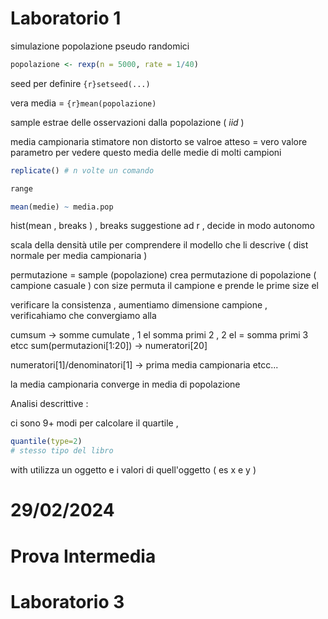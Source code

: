 # Laboratorio 1 

simulazione popolazione pseudo randomici 

```r
popolazione <- rexp(n = 5000, rate = 1/40)
```
seed per definire `{r}setseed(...)`

vera media = `{r}mean(popolazione)` 

sample estrae delle osservazioni dalla popolazione ( *iid* )

media campionaria stimatore non distorto se valroe atteso = vero valore parametro
per vedere questo media delle medie di molti campioni
```r
replicate() # n volte un comando
```

```r
range
```

```r
mean(medie) ~ media.pop 
```

hist(mean , breaks ) , breaks suggestione ad r , decide in modo autonomo 

scala della densità utile per comprendere il modello che li descrive ( dist normale per media campionaria )

permutazione = sample (popolazione) crea permutazione di popolazione ( campione casuale ) con size permuta il campione e prende le prime size el

verificare la consistenza , aumentiamo dimensione campione , verificahiamo che convergiamo alla 

cumsum -> somme cumulate , 1 el somma primi 2 , 2 el = somma primi 3 etcc
sum(permutazioni[1:20]) -> numeratori[20]

numeratori[1]/denominatori[1] -> prima media campionaria etcc...

la media campionaria converge in media di popolazione  

Analisi descrittive : 

ci sono 9+ modi per calcolare il quartile ,
```r
quantile(type=2)
# stesso tipo del libro
```

with utilizza un oggetto e i valori di quell'oggetto ( es x e y )

# 29/02/2024

# Prova Intermedia 

# Laboratorio 3

